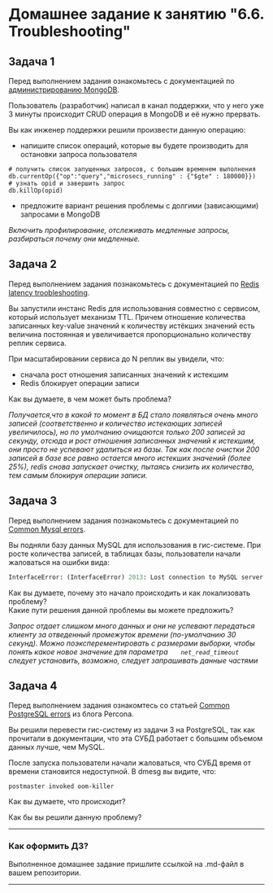 # Домашнее задание к занятию "6.6. Troubleshooting"

## Задача 1

Перед выполнением задания ознакомьтесь с документацией по [администрированию MongoDB](https://docs.mongodb.com/manual/administration/).

Пользователь (разработчик) написал в канал поддержки, что у него уже 3 минуты происходит CRUD операция в MongoDB и её 
нужно прервать. 

Вы как инженер поддержки решили произвести данную операцию:
- напишите список операций, которые вы будете производить для остановки запроса пользователя
```
# получить список запущенных запросов, с большим временем выполнения
db.currentOp({"op":"query","microsecs_running" : {"$gte" : 180000}})
# узнать opid и завершить запрос
db.killOp(opid)
```
- предложите вариант решения проблемы с долгими (зависающими) запросами в MongoDB  

*Включить профилирование, отслеживать медленные запросы, разбираться почему они медленные.*

## Задача 2

Перед выполнением задания познакомьтесь с документацией по [Redis latency troobleshooting](https://redis.io/topics/latency).

Вы запустили инстанс Redis для использования совместно с сервисом, который использует механизм TTL. 
Причем отношение количества записанных key-value значений к количеству истёкших значений есть величина постоянная и
увеличивается пропорционально количеству реплик сервиса. 

При масштабировании сервиса до N реплик вы увидели, что:
- сначала рост отношения записанных значений к истекшим
- Redis блокирует операции записи

Как вы думаете, в чем может быть проблема?  

*Получается,что в какой то момент в БД стало появляться очень много записей (соответственно и количество истекающих записей увеличилось), но по умолчанию очищаются только 200 записей за секунду, отсюда и рост отношения записанных значений к истекшим, они просто не успевают удалиться из базы. Так как после очистки 200 записей в базе все равно остается много истекших значений (более 25%), redis снова запускает очистку, пытаясь снизить их количество, тем самым блокируя операции записи.*
 
## Задача 3

Перед выполнением задания познакомьтесь с документацией по [Common Mysql errors](https://dev.mysql.com/doc/refman/8.0/en/common-errors.html).

Вы подняли базу данных MySQL для использования в гис-системе. При росте количества записей, в таблицах базы,
пользователи начали жаловаться на ошибки вида:
```python
InterfaceError: (InterfaceError) 2013: Lost connection to MySQL server during query u'SELECT..... '
```

Как вы думаете, почему это начало происходить и как локализовать проблему?  
Какие пути решения данной проблемы вы можете предложить?  

*Запрос отдает слишком много данных и они не успевают передаться клиенту за отведенный промежуток времени (по-умолчанию 30 секунд). Можно поэксперементировать с размерами выборки, чтобы понять какое новое значение для параметра `	net_read_timeout` следует установить, возможно, следует запрашивать данные частями*  

## Задача 4

Перед выполнением задания ознакомтесь со статьей [Common PostgreSQL errors](https://www.percona.com/blog/2020/06/05/10-common-postgresql-errors/) из блога Percona.

Вы решили перевести гис-систему из задачи 3 на PostgreSQL, так как прочитали в документации, что эта СУБД работает с 
большим объемом данных лучше, чем MySQL.

После запуска пользователи начали жаловаться, что СУБД время от времени становится недоступной. В dmesg вы видите, что:

`postmaster invoked oom-killer`

Как вы думаете, что происходит?

Как бы вы решили данную проблему?

---

### Как оформить ДЗ?

Выполненное домашнее задание пришлите ссылкой на .md-файл в вашем репозитории.

---
